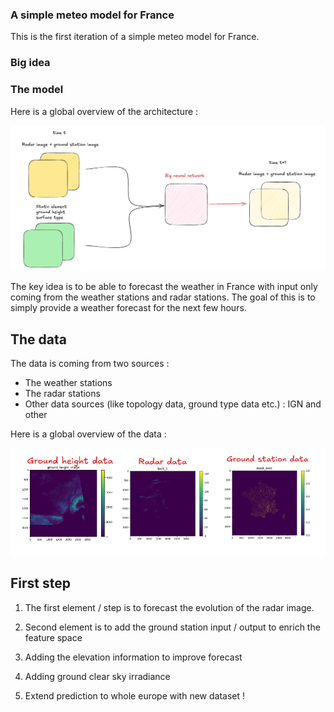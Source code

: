 ### A simple meteo model for France

This is the first iteration of a simple meteo model for France. 


### Big idea 

### The model

Here is a global overview of the architecture :

![Meteo model](images/model.png)

The key idea is to be able to forecast the weather in France with input only coming from the weather stations and radar stations.
The goal of this is to simply provide a weather forecast for the next few hours.

## The data

The data is coming from two sources :
- The weather stations
- The radar stations
- Other data sources (like topology data, ground type data etc.) : IGN and other

Here is a global overview of the data :

![Data](images/data_type.png)


## First step 

1. The first element / step is to forecast the evolution of the radar image.

2. Second element is to add the ground station input / output to enrich the feature space

3. Adding the elevation information to improve forecast

4. Adding ground clear sky irradiance

4. Extend prediction to whole europe with new dataset !